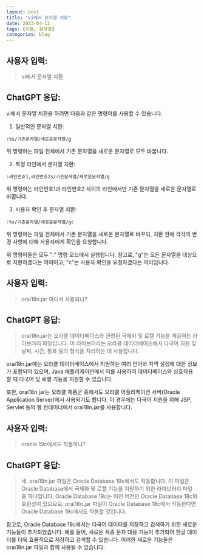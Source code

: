 ```yaml
---
layout: post
title: "vi에서 문자열 치환"
date: 2023-04-12
tags: [치환, 문자열]
categories: blog
---
```


## 사용자 입력:
> vi에서 문자열 치환

## ChatGPT 응답:
> 

vi에서 문자열 치환을 하려면 다음과 같은 명령어를 사용할 수 있습니다.

1. 일반적인 문자열 치환:
```
:%s/기존문자열/새로운문자열/g
```
위 명령어는 파일 전체에서 기존 문자열을 새로운 문자열로 모두 바꿉니다.

2. 특정 라인에서 문자열 치환:
```
:라인번호1,라인번호2s/기존문자열/새로운문자열/g
```
위 명령어는 라인번호1과 라인번호2 사이의 라인에서만 기존 문자열을 새로운 문자열로 바꿉니다.

3. 사용자 확인 후 문자열 치환:
```
:%s/기존문자열/새로운문자열/gc
```
위 명령어는 파일 전체에서 기존 문자열을 새로운 문자열로 바꾸되, 치환 전에 각각의 변경 사항에 대해 사용자에게 확인을 요청합니다.

위 명령어들은 모두 ":" 명령 모드에서 실행됩니다. 참고로, "g"는 모든 문자열을 대상으로 치환하겠다는 의미이고, "c"는 사용자 확인을 요청하겠다는 의미입니다.

## 사용자 입력:
> orai18n.jar 어디서 사용되나?

## ChatGPT 응답:
> orai18n.jar는 오라클 데이터베이스와 관련된 국제화 및 로캘 기능을 제공하는 라이브러리 파일입니다. 이 라이브러리는 오라클 데이터베이스에서 다국어 지원 및 날짜, 시간, 통화 등의 형식을 처리하는 데 사용됩니다.

orai18n.jar에는 오라클 데이터베이스에서 지원하는 여러 언어와 지역 설정에 대한 정보가 포함되어 있으며, Java 애플리케이션에서 이를 사용하여 데이터베이스와 상호작용할 때 다국어 및 로캘 기능을 지원할 수 있습니다.

또한, orai18n.jar는 오라클 제품군 중에서도 오라클 어플리케이션 서버(Oracle Application Server)에서 사용되기도 합니다. 이 경우에는 다국어 지원을 위해 JSP, Servlet 등의 웹 컨테이너에서 orai18n.jar를 사용합니다.

## 사용자 입력:
> oracle 19c에서도 작동하나?

## ChatGPT 응답:
> 네, orai18n.jar 파일은 Oracle Database 19c에서도 작동합니다. 이 파일은 Oracle Database에서 국제화 및 로캘 기능을 지원하기 위한 라이브러리 파일 중 하나입니다. Oracle Database 19c는 이전 버전인 Oracle Database 18c와 호환성이 있으므로, orai18n.jar 파일이 Oracle Database 18c에서 작동한다면 Oracle Database 19c에서도 작동할 것입니다.

참고로, Oracle Database 19c에서는 다국어 데이터를 저장하고 검색하기 위한 새로운 기능들이 추가되었습니다. 예를 들어, 새로운 세종 문자 대응 기능이 추가되어 한글 데이터를 더욱 효율적으로 저장하고 검색할 수 있습니다. 이러한 새로운 기능들은 orai18n.jar 파일과 함께 사용될 수 있습니다.

